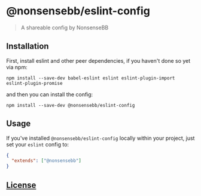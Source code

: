 # @nonsensebb/eslint-config

> A shareable config by NonsenseBB

## Installation

First, install eslint and other peer dependencies, if you haven't done so yet via npm:

```shell
npm install --save-dev babel-eslint eslint eslint-plugin-import eslint-plugin-promise
```

and then you can install the config:

```shell
npm install --save-dev @nonsensebb/eslint-config
```

## Usage

If you've installed `@nonsensebb/eslint-config` locally within your project, just set your `eslint` config to:

```json
{
  "extends": ["@nonsensebb"]
}
```

## [License](../../LICENSE)
